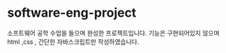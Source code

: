 # software-eng-project

소프트웨어 공학 수업을 들으며 완성한 프로젝트입니다.
기능은 구현되어있지 않으며 html ,css , 간단한 자바스크립트만 작성하였습니다.
